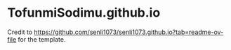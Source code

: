 # TofunmiSodimu.github.io
Credit to https://github.com/senli1073/senli1073.github.io?tab=readme-ov-file for the template.
